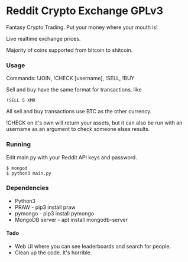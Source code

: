 # Reddit Crypto Exchange GPLv3

Fantasy Crypto Trading. Put your money where your mouth is!

Live realtime exchange prices.

Majority of coins supported from bitcoin to shitcoin.

### Usage

Commands: !JOIN, !CHECK [username], !SELL, !BUY

Sell and buy have the same format for transactions, like

```
!SELL 5 XMR
```

All sell and buy transactions use BTC as the other currency.


!CHECK on it's own will return your assets, but it can also be run with an username as an argument to check someone elses results.

### Running

Edit main.py with your Reddit API keys and password.

```
$ mongod
$ python3 main.py
```

### Dependencies

* Python3
* PRAW - pip3 install praw
* pymongo - pip3 install pymongo
* MongoDB server - apt install mongodb-server


#### Todo

* Web UI where you can see leaderboards and search for people.
* Clean up the code. It's horrible.

